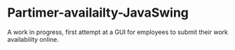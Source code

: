 # Partimer-availailty-JavaSwing
A work in progress, first attempt at a GUI for employees to submit their work availability online.
